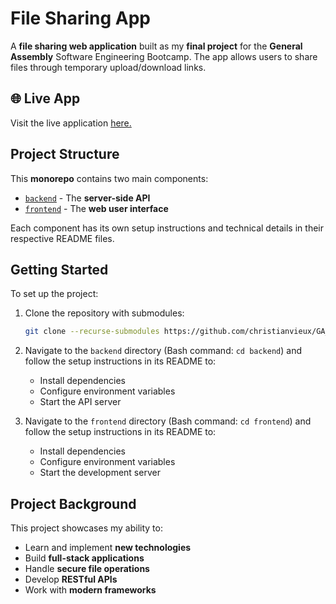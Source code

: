 # File Sharing App

A **file sharing web application** built as my **final project** for the **General Assembly** Software Engineering Bootcamp. The app allows users to share files through temporary upload/download links.

## 🌐 Live App

Visit the live application [here.](http://44.215.35.137:3006/home) 

## Project Structure

This **monorepo** contains two main components:

- [`backend`](https://github.com/christianvieux/file-sharing-api) - The **server-side API** 
- [`frontend`](https://github.com/christianvieux/file-sharing-frontend) - The **web user interface**

Each component has its own setup instructions and technical details in their respective README files.

## Getting Started

To set up the project:

1. Clone the repository with submodules:
    ```sh
    git clone --recurse-submodules https://github.com/christianvieux/GA_Project_Final_File-Sharing-App.git
    ```

2. Navigate to the `backend` directory (Bash command: `cd backend`) and follow the setup instructions in its README to:
    - Install dependencies
    - Configure environment variables
    - Start the API server

3. Navigate to the `frontend` directory (Bash command: `cd frontend`) and follow the setup instructions in its README to:
    - Install dependencies
    - Configure environment variables
    - Start the development server


## Project Background

This project showcases my ability to:
- Learn and implement **new technologies**
- Build **full-stack applications**
- Handle **secure file operations**
- Develop **RESTful APIs**
- Work with **modern frameworks**
